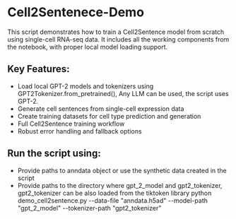 # Cell2Sentenece-Demo
This script demonstrates how to train a Cell2Sentence model from scratch using single-cell RNA-seq data. It includes all the working components from the notebook, with proper local model loading support.

## Key Features:
- Load local GPT-2 models and tokenizers using GPT2Tokenizer.from_pretrained(), Any LLM can be used, the script uses GPT-2.
- Generate cell sentences from single-cell expression data
- Create training datasets for cell type prediction and generation
- Full Cell2Sentence training workflow
- Robust error handling and fallback options

## Run the script using: 
  - Provide paths to anndata object or use the synthetic data created in the script
  -  Provide paths to the directory where gpt_2_model and gpt2_tokenizer, gpt2_tokenizer can be also loaded from the tiktoken library
python demo_cell2sentence.py --data-file "anndata.h5ad" --model-path "gpt_2_model" --tokenizer-path "gpt2_tokenizer"
